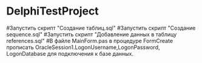 # DelphiTestProject
#Запустить скрипт "Создание таблиц.sql"
#Запустить скрипт "Создание sequence.sql"
#Запустить скрипт "Добавление данных в таблицу references.sql"
#В файле MainForm.pas в процедуре FormCreate прописать OracleSession1.LogonUsername,LogonPassword, LogonDatabase для подключения к базе данных.

